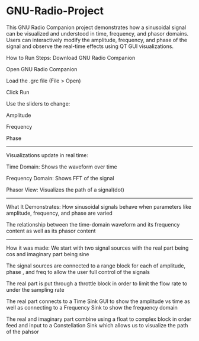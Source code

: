 # GNU-Radio-Project
This GNU Radio Companion project demonstrates how a sinusoidal signal can be visualized and understood in time, frequency, and phasor domains. Users can interactively modify the amplitude, frequency, and phase of the signal and observe the real-time effects using QT GUI visualizations.

How to Run
Steps:
Download GNU Radio Companion 

Open GNU Radio Companion

Load the .grc file (File > Open)

Click Run

Use the sliders to change:

Amplitude 

Frequency 

Phase 

___________________________________________________________

Visualizations update in real time:

Time Domain: Shows the waveform over time

Frequency Domain: Shows FFT of the signal

Phasor View: Visualizes the path of a signal(dot)

__________________________________________________________________


What It Demonstrates:
How sinusoidal signals behave when parameters like amplitude, frequency, and phase are varied

The relationship between the time-domain waveform and its frequency content as well as its phasor content

_____________________________________________________________________

How it was made:
We start with two signal sources with the real part being cos and imaginary part being sine

The signal sources are connected to a range block for each of amplitude, phase , and freq to allow the user full control of the signals 

The real part is put through a throttle block in order to limit the flow rate to under the sampling rate

The real part connects to a Time Sink GUI to show the amplitude vs time as well as connecting to a Frequency Sink to show the frequency domain

The real and imaginary part combine using a float to complex block in order feed and input to a Constellation Sink which allows us to visualize the path of the pahsor
